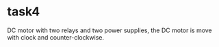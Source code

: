 # task4

DC motor with two relays and two power supplies,
the DC motor is move with clock and counter-clockwise.
